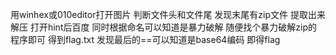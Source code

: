 用winhex或010editor打开图片 判断文件头和文件尾 发现末尾有zip文件 提取出来解压 打开hint后百度 同时根据命名可以知道是暴力破解 随便找个暴力破解zip的程序即可 得到flag.txt  发现最后的==可以知道是base64编码 即得flag